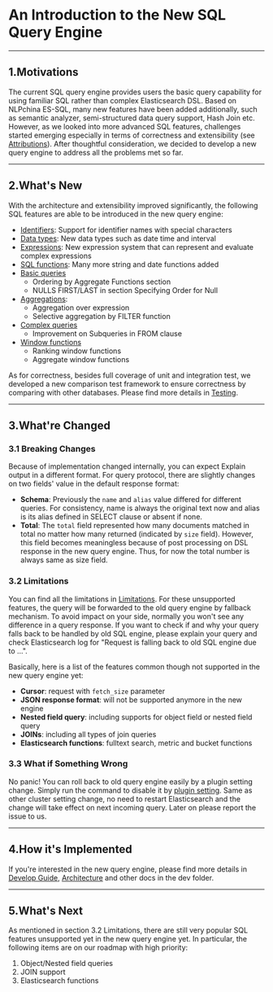 # An Introduction to the New SQL Query Engine

---
## 1.Motivations

The current SQL query engine provides users the basic query capability for using familiar SQL rather than complex Elasticsearch DSL. Based on NLPchina ES-SQL, many new features have been added additionally, such as semantic analyzer, semi-structured data query support, Hash Join etc. However, as we looked into more advanced SQL features, challenges started emerging especially in terms of correctness and extensibility (see [Attributions](../attributions.md)). After thoughtful consideration, we decided to develop a new query engine to address all the problems met so far.


---
## 2.What's New

With the architecture and extensibility improved significantly, the following SQL features are able to be introduced in the new query engine:

* [Identifiers](/docs/user/general/identifiers.rst): Support for identifier names with special characters
* [Data types](/docs/user/general/datatypes.rst): New data types such as date time and interval
* [Expressions](/docs/user/dql/expressions.rst): New expression system that can represent and evaluate complex expressions
* [SQL functions](/docs/user/dql/functions.rst): Many more string and date functions added
* [Basic queries](/docs/user/dql/basics.rst)
    * Ordering by Aggregate Functions section
    * NULLS FIRST/LAST in section Specifying Order for Null
* [Aggregations](/docs/user/dql/aggregations.rst):
    * Aggregation over expression
    * Selective aggregation by FILTER function
* [Complex queries](/docs/user/dql/complex.rst)
    * Improvement on Subqueries in FROM clause
* [Window functions](/docs/user/dql/window.rst)
    * Ranking window functions
    * Aggregate window functions

As for correctness, besides full coverage of unit and integration test, we developed a new comparison test framework to ensure correctness by comparing with other databases. Please find more details in [Testing](./Testing.md).


---
## 3.What're Changed

### 3.1 Breaking Changes

Because of implementation changed internally, you can expect Explain output in a different format. For query protocol, there are slightly changes on two fields' value in the default response format:

* **Schema**: Previously the `name` and `alias` value differed for different queries. For consistency, name is always the original text now and alias is its alias defined in SELECT clause or absent if none.
* **Total**: The `total` field represented how many documents matched in total no matter how many returned (indicated by `size` field). However, this field becomes meaningless because of post processing on DSL response in the new query engine. Thus, for now the total number is always same as size field.

### 3.2 Limitations

You can find all the limitations in [Limitations](/docs/user/limitations/limitations.rst). For these unsupported features, the query will be forwarded to the old query engine by fallback mechanism. To avoid impact on your side, normally you won't see any difference in a query response. If you want to check if and why your query falls back to be handled by old SQL engine, please explain your query and check Elasticsearch log for "Request is falling back to old SQL engine due to ...".

Basically, here is a list of the features common though not supported in the new query engine yet:

* **Cursor**: request with `fetch_size` parameter
* **JSON response format**: will not be supported anymore in the new engine
* **Nested field query**: including supports for object field or nested field query
* **JOINs**: including all types of join queries
* **Elasticsearch functions**: fulltext search, metric and bucket functions

### 3.3 What if Something Wrong

No panic! You can roll back to old query engine easily by a plugin setting change. Simply run the command to disable it by [plugin setting](/docs/user/admin/settings.rst#opendistro-sql-engine-new-enabled). Same as other cluster setting change, no need to restart Elasticsearch and the change will take effect on next incoming query. Later on please report the issue to us.


---
## 4.How it's Implemented

If you're interested in the new query engine, please find more details in [Develop Guide](../developing.rst), [Architecture](./Architecture.md) and other docs in the dev folder.


---
## 5.What's Next

As mentioned in section 3.2 Limitations, there are still very popular SQL features unsupported yet in the new query engine yet. In particular, the following items are on our roadmap with high priority:

1. Object/Nested field queries
2. JOIN support
3. Elasticsearch functions
